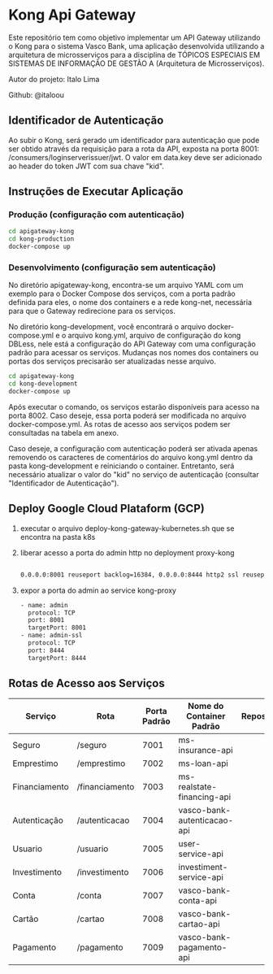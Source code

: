 # Kong Api Gateway 

Este repositório tem como objetivo implementar um API Gateway utilizando o Kong para o sistema Vasco Bank, uma aplicação desenvolvida utilizando a arquitetura de microsserviços para a disciplina de TÓPICOS ESPECIAIS EM SISTEMAS DE INFORMAÇÃO DE GESTÃO A (Arquitetura de Microsserviços).

Autor do projeto: Italo Lima

Github: @italoou

## Identificador de Autenticação

Ao subir o Kong, será gerado um identificador para autenticação que pode ser obtido através da requisição para a rota da API, exposta na porta 8001: /consumers/loginserverissuer/jwt. O valor em data.key deve ser adicionado ao header do token JWT com sua chave "kid".

## Instruções de Executar Aplicação
### Produção (configuração com autenticação)

```bash
cd apigateway-kong
cd kong-production
docker-compose up
```
### Desenvolvimento (configuração sem autenticação)

No diretório apigateway-kong, encontra-se um arquivo YAML com um exemplo para o Docker Compose dos serviços, com a porta padrão definida para eles, o nome dos containers e a rede kong-net, necessária para que o Gateway redirecione para os serviços.

No diretório kong-development, você encontrará o arquivo docker-compose.yml e o arquivo kong.yml, arquivo de configuração do kong DBLess, nele está a configuração do API Gateway com uma configuração padrão para acessar os serviços. Mudanças nos nomes dos containers ou portas dos serviços precisarão ser atualizadas nesse arquivo.


```bash
cd apigateway-kong
cd kong-development 
docker-compose up
```

Após executar o comando, os serviços estarão disponíveis para acesso na porta 8002. Caso deseje, essa porta poderá ser modificada no arquivo docker-compose.yml. As rotas de acesso aos serviços podem ser consultadas na tabela em anexo.

Caso deseje, a configuração com autenticação poderá ser ativada apenas removendo os caracteres de comentários do arquivo kong.yml dentro da pasta kong-development e reiniciando o container. Entretanto, será necessário atualizar o valor do "kid" no serviço de autenticação (consultar "Identificador de Autenticação").

## Deploy Google Cloud Plataform (GCP)

1. executar o arquivo deploy-kong-gateway-kubernetes.sh que se encontra na pasta k8s

2. liberar acesso a porta do admin http no deployment proxy-kong

    ```bash

    0.0.0.0:8001 reuseport backlog=16384, 0.0.0.0:8444 http2 ssl reuseport backlog=16384

    ```
2. expor a porta do admin ao service kong-proxy

    ```bash
    - name: admin
      protocol: TCP
      port: 8001
      targetPort: 8001
    - name: admin-ssl
      protocol: TCP
      port: 8444
      targetPort: 8444
    ```
## Rotas de Acesso aos Serviços

|Serviço|Rota|Porta Padrão|Nome do Container Padrão|Repositorio|
|-------|----|------------|---------|-----------|
|Seguro|/seguro|7001|ms-insurance-api|
|Emprestimo|/emprestimo|7002|ms-loan-api|
|Financiamento|/financiamento|7003|ms-realstate-financing-api|
|Autenticação|/autenticacao|7004|vasco-bank-autenticacao-api|
|Usuario|/usuario|7005|user-service-api|
|Investimento|/investimento|7006|investiment-service-api|
|Conta|/conta|7007|vasco-bank-conta-api|
|Cartão|/cartao|7008|vasco-bank-cartao-api|
|Pagamento|/pagamento|7009|vasco-bank-pagamento-api|

